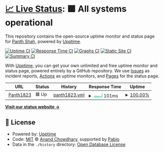 # [📈 Live Status](https://Panth1823.github.io/uptime-Panth1823): <!--live status--> **🟩 All systems operational**

This repository contains the open-source uptime monitor and status page for [Panth Shah](https://shahpanth.vercel.app/), powered by [Upptime](https://github.com/upptime/upptime).

[![Uptime CI](https://github.com/Panth1823/uptime-Panth1823/workflows/Uptime%20CI/badge.svg)](https://github.com/Panth1823/uptime-Panth1823/actions?query=workflow%3A%22Uptime+CI%22)
[![Response Time CI](https://github.com/Panth1823/uptime-Panth1823/workflows/Response%20Time%20CI/badge.svg)](https://github.com/Panth1823/uptime-Panth1823/actions?query=workflow%3A%22Response+Time+CI%22)
[![Graphs CI](https://github.com/Panth1823/uptime-Panth1823/workflows/Graphs%20CI/badge.svg)](https://github.com/Panth1823/uptime-Panth1823/actions?query=workflow%3A%22Graphs+CI%22)
[![Static Site CI](https://github.com/Panth1823/uptime-Panth1823/workflows/Static%20Site%20CI/badge.svg)](https://github.com/Panth1823/uptime-Panth1823/actions?query=workflow%3A%22Static+Site+CI%22)
[![Summary CI](https://github.com/Panth1823/uptime-Panth1823/workflows/Summary%20CI/badge.svg)](https://github.com/Panth1823/uptime-Panth1823/actions?query=workflow%3A%22Summary+CI%22)

With [Upptime](https://upptime.js.org), you can get your own unlimited and free uptime monitor and status page, powered entirely by a GitHub repository. We use [Issues](https://github.com/Panth1823/uptime-Panth1823/issues) as incident reports, [Actions](https://github.com/Panth1823/uptime-Panth1823/actions) as uptime monitors, and [Pages](https://Panth1823.github.io/uptime-Panth1823) for the status page.

<!--start: status pages-->
<!-- This summary is generated by Upptime (https://github.com/upptime/upptime) -->
<!-- Do not edit this manually, your changes will be overwritten -->
<!-- prettier-ignore -->
| URL | Status | History | Response Time | Uptime |
| --- | ------ | ------- | ------------- | ------ |
| <img alt="" src="https://icons.duckduckgo.com/ip3/shahpanth.vercel.app.ico" height="13"> [Panth1823](https://shahpanth.vercel.app/) | 🟩 Up | [panth1823.yml](https://github.com/Panth1823/uptime-Panth1823/commits/HEAD/history/panth1823.yml) | <details><summary><img alt="Response time graph" src="./graphs/panth1823/response-time-week.png" height="20"> 101ms</summary><br><a href="https://Panth1823.github.io/uptime-Panth1823/history/panth1823"><img alt="Response time 120" src="https://img.shields.io/endpoint?url=https%3A%2F%2Fraw.githubusercontent.com%2FPanth1823%2Fuptime-Panth1823%2FHEAD%2Fapi%2Fpanth1823%2Fresponse-time.json"></a><br><a href="https://Panth1823.github.io/uptime-Panth1823/history/panth1823"><img alt="24-hour response time 68" src="https://img.shields.io/endpoint?url=https%3A%2F%2Fraw.githubusercontent.com%2FPanth1823%2Fuptime-Panth1823%2FHEAD%2Fapi%2Fpanth1823%2Fresponse-time-day.json"></a><br><a href="https://Panth1823.github.io/uptime-Panth1823/history/panth1823"><img alt="7-day response time 101" src="https://img.shields.io/endpoint?url=https%3A%2F%2Fraw.githubusercontent.com%2FPanth1823%2Fuptime-Panth1823%2FHEAD%2Fapi%2Fpanth1823%2Fresponse-time-week.json"></a><br><a href="https://Panth1823.github.io/uptime-Panth1823/history/panth1823"><img alt="30-day response time 113" src="https://img.shields.io/endpoint?url=https%3A%2F%2Fraw.githubusercontent.com%2FPanth1823%2Fuptime-Panth1823%2FHEAD%2Fapi%2Fpanth1823%2Fresponse-time-month.json"></a><br><a href="https://Panth1823.github.io/uptime-Panth1823/history/panth1823"><img alt="1-year response time 120" src="https://img.shields.io/endpoint?url=https%3A%2F%2Fraw.githubusercontent.com%2FPanth1823%2Fuptime-Panth1823%2FHEAD%2Fapi%2Fpanth1823%2Fresponse-time-year.json"></a></details> | <details><summary><a href="https://Panth1823.github.io/uptime-Panth1823/history/panth1823">100.00%</a></summary><a href="https://Panth1823.github.io/uptime-Panth1823/history/panth1823"><img alt="All-time uptime 100.00%" src="https://img.shields.io/endpoint?url=https%3A%2F%2Fraw.githubusercontent.com%2FPanth1823%2Fuptime-Panth1823%2FHEAD%2Fapi%2Fpanth1823%2Fuptime.json"></a><br><a href="https://Panth1823.github.io/uptime-Panth1823/history/panth1823"><img alt="24-hour uptime 100.00%" src="https://img.shields.io/endpoint?url=https%3A%2F%2Fraw.githubusercontent.com%2FPanth1823%2Fuptime-Panth1823%2FHEAD%2Fapi%2Fpanth1823%2Fuptime-day.json"></a><br><a href="https://Panth1823.github.io/uptime-Panth1823/history/panth1823"><img alt="7-day uptime 100.00%" src="https://img.shields.io/endpoint?url=https%3A%2F%2Fraw.githubusercontent.com%2FPanth1823%2Fuptime-Panth1823%2FHEAD%2Fapi%2Fpanth1823%2Fuptime-week.json"></a><br><a href="https://Panth1823.github.io/uptime-Panth1823/history/panth1823"><img alt="30-day uptime 100.00%" src="https://img.shields.io/endpoint?url=https%3A%2F%2Fraw.githubusercontent.com%2FPanth1823%2Fuptime-Panth1823%2FHEAD%2Fapi%2Fpanth1823%2Fuptime-month.json"></a><br><a href="https://Panth1823.github.io/uptime-Panth1823/history/panth1823"><img alt="1-year uptime 100.00%" src="https://img.shields.io/endpoint?url=https%3A%2F%2Fraw.githubusercontent.com%2FPanth1823%2Fuptime-Panth1823%2FHEAD%2Fapi%2Fpanth1823%2Fuptime-year.json"></a></details>

<!--end: status pages-->

[**Visit our status website →**](https://Panth1823.github.io/uptime-Panth1823)

## 📄 License

- Powered by: [Upptime](https://github.com/upptime/upptime)
- Code: [MIT](./LICENSE) © [Anand Chowdhary](https://anandchowdhary.com), supported by [Pabio](https://pabio.com)
- Data in the `./history` directory: [Open Database License](https://opendatacommons.org/licenses/odbl/1-0/)
